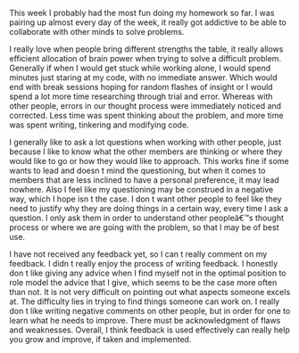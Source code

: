 This week I probably had the most fun doing my homework so far. I was pairing up almost every day of the week, it really got addictive to be able to collaborate with other minds to solve problems. 

I really love when people bring different strengths the table, it really allows efficient allocation of brain power when trying to solve a difficult problem. Generally if when I would get stuck while working alone, I would spend minutes just staring at my code, with no immediate answer. Which would end with break sessions hoping for random flashes of insight or I would spend a lot more time researching through trial and error. Whereas with other people, errors in our thought process were immediately noticed and corrected. Less time was spent thinking about the problem, and more time was spent writing, tinkering and modifying code. 

I generally like to ask a lot questions when working with other people, just because I like to know what the other members are thinking or where they would like to go or how they would like to approach. This works fine if some wants to lead and doesn t mind the questioning, but when it comes to members that are less inclined to have a personal preference, it may lead nowhere. Also I feel like my questioning may be construed in a negative way, which I hope isn t the case. I don t want other people to feel like they need to justify why they are doing things in a certain way, every time I ask a question. I only ask them in order to understand other peopleâ€™s thought process or where we are going with the problem, so that I may be of best use. 

I have not received any feedback yet, so I can t really comment on my feedback. I didn t really enjoy the process of writing feedback. I honestly don t like giving any advice when I find myself not in the optimal position to role model the advice that I give, which seems to be the case more often than not. It is not very difficult on pointing out what aspects someone excels at. The difficulty lies in trying to find things someone can work on. I really don t like writing negative comments on other people, but in order for one to learn what he needs to improve. There must be acknowledgment of flaws and weaknesses. Overall, I think feedback is used effectively can really help you grow and improve, if taken and implemented.